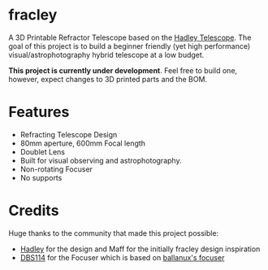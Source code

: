 # fracley
A 3D Printable Refractor Telescope based on the [Hadley Telescope](https://www.printables.com/model/224383-astronomical-telescope-hadley-an-easy-assembly-hig).
The goal of this project is to build a beginner friendly (yet high performance) visual/astrophotography hybrid telescope at a low budget.

**This project is currently under development**. Feel free to build one, however, expect changes to 3D printed parts and the BOM.


# Features
- Refracting Telescope Design
- 80mm aperture, 600mm Focal length
- Doublet Lens
- Built for visual observing and astrophotography. 
- Non-rotating Focuser
- No supports

# Credits
Huge thanks to the community that made this project possible:
- [Hadley](www.printables.com/model/224383-astronomical-telescope-hadley-an-easy-assembly-hig) for the design and Maff for the initially fracley design inspiration 
- [DBS114](https://www.printables.com/model/1179616-dbs-114-astrograph-3d-printable-astrophotography-t) for the Focuser which is based on [ballanux's focuser](https://www.printables.com/model/265768-non-rotating-helical-focuser-with-collet-for-hadle) 
